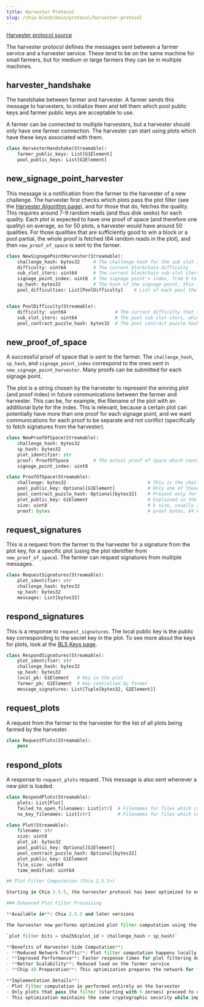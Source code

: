 ```yaml
---
title: Harvester Protocol
slug: /chia-blockchain/protocol/harvester-protocol
---
```


[Harvester protocol source](https://github.com/Chia-Network/chia-blockchain/blob/main/chia/protocols/harvester_protocol.py)

The harvester protocol defines the messages sent between a farmer service and a harvester service. These tend to
be on the same machine for small farmers, but for medium or large farmers they can be in multiple machines.

## harvester_handshake

The handshake between farmer and harvester.
A farmer sends this message to harvesters, to initialize them and tell them which
pool public keys and farmer public keys are acceptable to use.

A farmer can be connected to multiple harvesters, but a harvester should only have one farmer connection.
The harvester can start using plots which have these keys associated with them.

```python
class HarvesterHandshake(Streamable):
    farmer_public_keys: List[G1Element]
    pool_public_keys: List[G1Element]
```

## new_signage_point_harvester

This message is a notification from the farmer to the harvester of a new challenge.
The harvester first checks which plots pass the plot filter (see the [Harvester Algorithm page](/chia-blockchain/consensus/chains/harvester-algorithm)), and for those that do, fetches the quality.
This requires around 7-9 random reads (and thus disk seeks) for each quality.
Each plot is expected to have one proof of space (and therefore one quality) on average, so for 50 plots, a harvester would have around 50 qualities.
For those qualities that are sufficiently good to win a block or a pool partial, the whole proof is fetched (64 random reads in the plot),
and then `new_proof_of_space` is sent to the farmer.

```python
class NewSignagePointHarvester(Streamable):
    challenge_hash: bytes32     # The challenge hash for the sub slot in which the signage point lies
    difficulty: uint64          # The current blockchain difficulty
    sub_slot_iters: uint64      # The current blockchain sub-slot iters
    signage_point_index: uint8  # The signage point's index, from 0 to 63. 0 for an end of sub slot signage point
    sp_hash: bytes32            # The hash of the signage point, this is == challenge_hash iff the index is 0
    pool_difficulties: List[PoolDifficulty]    # List of each pool the farmer is in, and what the difficulty is for that pool


class PoolDifficulty(Streamable):
    difficulty: uint64                  # The current difficulty that is set for plots belonging to this pool contract
    sub_slot_iters: uint64              # The pool sub slot iters, which is static for each network (mainnet, testnet)
    pool_contract_puzzle_hash: bytes32  # The pool contract puzzle hash which can be in many plots
```

## new_proof_of_space

A successful proof of space that is sent to the farmer. The `challenge_hash`, `sp_hash`, and `signage_point_index`
correspond to the ones sent in `new_signage_point_harvester`. Many proofs can be submitted for each signage point.

The plot is a string chosen by the harvester to represent the winning plot (and proof index) in future communications
between the farmer and harvester. This can be, for example, the filename of the plot with an additional byte for the index.
This is relevant, because a certain plot can potentially have more than one proof for each signage point, and we want
communications for each proof to be separate and not conflict (specifically to fetch signatures from the harvester).

```python
class NewProofOfSpace(Streamable):
    challenge_hash: bytes32
    sp_hash: bytes32
    plot_identifier: str
    proof: ProofOfSpace         # The actual proof of space which contains more data, shown below
    signage_point_index: uint8

class ProofOfSpace(Streamable):
    challenge: bytes32                              # This is the challenge for the pospace, explained in the Signage and Infusion Points page
    pool_public_key: Optional[G1Element]            # Only one of these two should be present
    pool_contract_puzzle_hash: Optional[bytes32]    # Present only for pooled plots
    plot_public_key: G1Element                      # Explained in the keys section
    size: uint8                                     # k size, usually 32 but can vary
    proof: bytes                                    # proof bytes, 64 k bit values, total size 8k bytes
```

## request_signatures

This is a request from the farmer to the harvester for a signature from the plot key, for a specific plot (using the
plot identifier from `new_proof_of_space`). The farmer can request signatures from multiple messages.

```python
class RequestSignatures(Streamable):
    plot_identifier: str
    challenge_hash: bytes32
    sp_hash: bytes32
    messages: List[bytes32]
```

## respond_signatures

This is a response to `request_signatures`. The local public key is the public key corresponding to the secret key
in the plot. To see more about the keys for plots, look at the [BLS Keys page](/chia-blockchain/keys/keys-and-signatures).

```python
class RespondSignatures(Streamable):
    plot_identifier: str
    challenge_hash: bytes32
    sp_hash: bytes32
    local_pk: G1Element   # Key in the plot
    farmer_pk: G1Element  # Key controlled by farmer
    message_signatures: List[Tuple[bytes32, G2Element]]
```

## request_plots

A request from the farmer to the harvester for the list of all plots being farmed by the harvester.

```python
class RequestPlots(Streamable):
    pass
```

## respond_plots

A response to `request_plots` request. This message is also sent whenever a new plot is loaded.

```python
class RespondPlots(Streamable):
    plots: List[Plot]
    failed_to_open_filenames: List[str]  # Filenames for files which cannot be opened
    no_key_filenames: List[str]          # Filenames for files which cannot be farmed by this farmer

class Plot(Streamable):
    filename: str
    size: uint8
    plot_id: bytes32
    pool_public_key: Optional[G1Element]
    pool_contract_puzzle_hash: Optional[bytes32]
    plot_public_key: G1Element
    file_size: uint64
    time_modified: uint64

## Plot Filter Computation (Chia 2.5.5+)

Starting in Chia 2.5.5, the harvester protocol has been optimized to ensure that plot filter computation is performed directly on the harvester for improved efficiency and reduced network overhead.

### Enhanced Plot Filter Processing

**Available in**: Chia 2.5.5 and later versions

The harvester now performs optimized plot filter computation using the formula:

`plot filter bits = sha256(plot_id + challenge_hash + sp_hash)`

**Benefits of Harvester-Side Computation**:
- **Reduced Network Traffic**: Plot filter computation happens locally on the harvester
- **Improved Performance**: Faster response times for plot filtering decisions
- **Better Scalability**: Reduced load on the farmer service
- **Chip 48 Preparation**: This optimization prepares the network for future Chip 48 enhancements

**Implementation Details**:
- Plot filter computation is performed entirely on the harvester
- Only plots that pass the filter (starting with 9 zeroes) proceed to quality lookups
- This optimization maintains the same cryptographic security while improving performance
```
